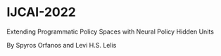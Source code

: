 # IJCAI-2022
Extending Programmatic Policy Spaces with Neural Policy Hidden Units

By Spyros Orfanos and Levi H.S. Lelis
